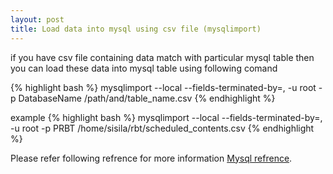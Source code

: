 ```yaml
---
layout: post
title: Load data into mysql using csv file (mysqlimport)
---
```


if you have csv file containing data match with particular mysql table then you can load these data into mysql table using following comand

{% highlight bash %} mysqlimport --local  --fields-terminated-by=, -u root  -p DatabaseName  /path/and/table_name.csv {% endhighlight %}

example {% highlight bash %} mysqlimport --local  --fields-terminated-by=, -u root  -p PRBT  /home/sisila/rbt/scheduled_contents.csv {% endhighlight %}



Please refer following refrence for more information [Mysql refrence](http://dev.mysql.com/doc/refman/5.7/en/mysqlimport.html).
